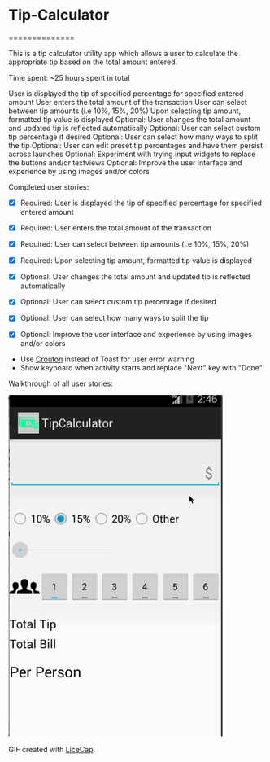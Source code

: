 # Tip-Calculator
==============

This is a tip calculator utility app which allows a user to calculate the appropriate tip based on the total amount entered.

Time spent: ~25 hours spent in total

User is displayed the tip of specified percentage for specified entered amount
User enters the total amount of the transaction
User can select between tip amounts (i.e 10%, 15%, 20%)
Upon selecting tip amount, formatted tip value is displayed
Optional: User changes the total amount and updated tip is reflected automatically
Optional: User can select custom tip percentage if desired
Optional: User can select how many ways to split the tip
Optional: User can edit preset tip percentages and have them persist across launches
Optional: Experiment with trying input widgets to replace the buttons and/or textviews
Optional: Improve the user interface and experience by using images and/or colors

Completed user stories:

 * [x] Required: User is displayed the tip of specified percentage for specified entered amount
 * [x] Required: User enters the total amount of the transaction
 * [x] Required: User can select between tip amounts (i.e 10%, 15%, 20%)
 * [x] Required: Upon selecting tip amount, formatted tip value is displayed
 
 * [x] Optional: User changes the total amount and updated tip is reflected automatically
 * [x] Optional: User can select custom tip percentage if desired
 * [x] Optional: User can select how many ways to split the tip
 * [x] Optional: Improve the user interface and experience by using images and/or colors
 * Use [Crouton](https://github.com/keyboardsurfer/Crouton) instead of Toast for user error warning
 * Show keyboard when activity starts and replace "Next" key with "Done"

Walkthrough of all user stories:

![Video Walkthrough](tipCalculator.gif)

GIF created with [LiceCap](http://www.cockos.com/licecap/).

